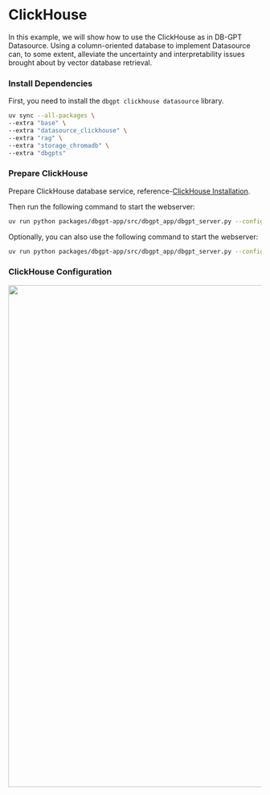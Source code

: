 # ClickHouse

In this example, we will show how to use the ClickHouse as in DB-GPT Datasource. Using a column-oriented database to implement Datasource can, to some extent, alleviate the uncertainty and interpretability issues brought about by vector database retrieval.

### Install Dependencies

First, you need to install the `dbgpt clickhouse datasource` library.

```bash
uv sync --all-packages \
--extra "base" \
--extra "datasource_clickhouse" \
--extra "rag" \
--extra "storage_chromadb" \
--extra "dbgpts"
```

### Prepare ClickHouse

Prepare ClickHouse database service, reference-[ClickHouse Installation](https://clickhouse.tech/docs/en/getting-started/install/).

Then run the following command to start the webserver:
```bash
uv run python packages/dbgpt-app/src/dbgpt_app/dbgpt_server.py --config configs/dbgpt-proxy-openai.toml
```

Optionally, you can also use the following command to start the webserver:
```bash
uv run python packages/dbgpt-app/src/dbgpt_app/dbgpt_server.py --config configs/dbgpt-proxy-openai.toml
```

### ClickHouse Configuration

<p align="left">
  <img src={'https://github.com/user-attachments/assets/b506dc5e-2930-49da-b0c0-5ca051cb6c3f'} width="1000px"/>
</p>

